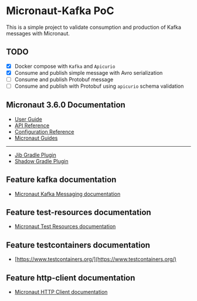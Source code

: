 # Micronaut-Kafka PoC
This is a simple project to validate consumption and production of Kafka messages with Micronaut.

## TODO
- [x] Docker compose with `Kafka` and `Apicurio`
- [x] Consume and publish simple message with Avro serialization
- [ ] Consume and publish Protobuf message
- [ ] Consume and publish with Protobuf using `apicurio` schema validation

## Micronaut 3.6.0 Documentation

- [User Guide](https://docs.micronaut.io/3.6.0/guide/index.html)
- [API Reference](https://docs.micronaut.io/3.6.0/api/index.html)
- [Configuration Reference](https://docs.micronaut.io/3.6.0/guide/configurationreference.html)
- [Micronaut Guides](https://guides.micronaut.io/index.html)

---

- [Jib Gradle Plugin](https://plugins.gradle.org/plugin/com.google.cloud.tools.jib)
- [Shadow Gradle Plugin](https://plugins.gradle.org/plugin/com.github.johnrengelman.shadow)

## Feature kafka documentation

- [Micronaut Kafka Messaging documentation](https://micronaut-projects.github.io/micronaut-kafka/latest/guide/index.html)

## Feature test-resources documentation

- [Micronaut Test Resources documentation](https://micronaut-projects.github.io/micronaut-test-resources/latest/guide/)

## Feature testcontainers documentation

- [https://www.testcontainers.org/](https://www.testcontainers.org/)

## Feature http-client documentation

- [Micronaut HTTP Client documentation](https://docs.micronaut.io/latest/guide/index.html#httpClient)


